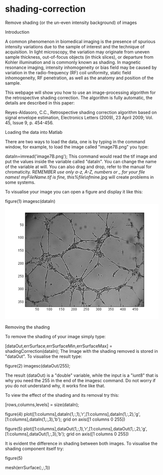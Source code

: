 # shading-correction
Remove shading (or the un-even intensity background) of images

Introduction

A common phenomenon in biomedical imaging is the presence of spurious intensity variations due to the sample of interest and the technique of acquisition. In light microscopy, the variation may originate from uneven sample thickness, out-of-focus objects (in thick slices), or departure from Kohler illumination and is commonly known as shading. In magnetic resonance imaging, intensity inhomogeneity or bias field may be caused by variation in the radio-frequency (RF) coil uniformity, static field inhomogeneity, RF penetration, as well as the anatomy and position of the sample.

This webpage will show you how to use an image-processing algorithm for the retrospective shading correction. The algorithm is fully automatic, the details are described in this paper:

Reyes-Aldasoro, C.C., Retrospective shading correction algorithm based on signal envelope estimation, Electronics Letters (2009), 23 April 2009; Vol. 45, Issue 9, p. 454-456.

Loading the data into Matlab

There are two ways to load the data, one is by typing in the command window, for example, to load the image called "image7B.png" you type:

dataIn=imread('image7B.png');
This command would read the tif image and put the values inside the variable called "dataIn". You can change the name of the variable at will. You can also drag and drop, refer to the manual for chromaticity. R*E*M*E*M*B*E*R use only a-z, A-Z, numbers or _ for your file names! myFileName.tif is fine, this%file\of*mine.jpg will create problems in some systems.

To visualise your image you can open a figure and display it like this:

figure(1)
imagesc(dataIn)
![Screenshot](userManualShading_01.png)


Removing the shading

To remove the shading of your image simply type:

[dataOut,errSurface,errSurfaceMin,errSurfaceMax] = shadingCorrection(dataIn);
The Image with the shading removed is stored in "dataOut". To visualise the result type:

figure(2)
imagesc(dataOut/255);

The result (dataOut) is a "double" variable, while the input is a "iunt8" that is why you need the 255 in the end of the imagesc command. Do not worry if you do not understand why, it works fine like that.

To view the effect of the shading and its removal try this:

[rows,columns,levels]  = size(dataIn);

figure(4)
plot([1:columns],dataIn(1,:,1),'r',[1:columns],dataIn(1,:,2),'g',[1:columns],dataIn(1,:,3),'b');
grid on
axis([1 columns 0 255])

figure(5)
plot([1:columns],dataOut(1,:,1),'r',[1:columns],dataOut(1,:,2),'g',[1:columns],dataOut(1,:,3),'b');
grid on
axis([1 columns 0 255])
 
It is evident the difference in shading between both images. To visualise the shading component itself try:

figure(5)

mesh(errSurface(:,:,1))

